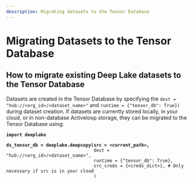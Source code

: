 ```yaml
---
description: Migrating datasets to the Tensor Database
---
```


# Migrating Datasets to the Tensor Database

## How to migrate existing Deep Lake datasets to the Tensor Database

Datasets are created in the Tensor Database by specifying the `dest = "hub://<org_id>/<dataset_name>"` and `runtime = {"tensor_db": True})` during dataset creation. If datasets are currently stored locally, in your cloud, or in non-database Activeloop storage, they can be migrated to the Tensor Database using:

<pre class="language-python"><code class="lang-python"><strong>import deeplake
</strong><strong>
</strong><strong>ds_tensor_db = deeplake.deepcopy(src = &#x3C;current_path>, 
</strong>                                 dest = "hub://&#x3C;org_id>/&#x3C;dataset_name>", 
                                 runtime = {"tensor_db": True}, 
                                 src_creds = {&#x3C;creds_dict>}, # Only necessary if src is in your cloud
                                 )
</code></pre>
